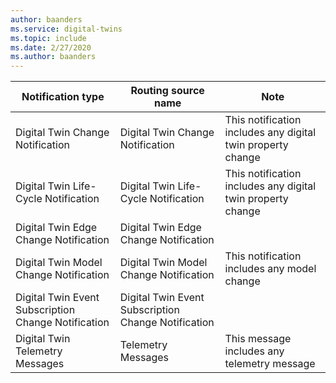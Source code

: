 ```yaml
---
author: baanders
ms.service: digital-twins
ms.topic: include
ms.date: 2/27/2020
ms.author: baanders
---
```


| Notification type | Routing source name | Note |
| --- | --- | --- |
| Digital Twin Change Notification | Digital Twin Change Notification    | This notification includes any digital twin property change |
| Digital Twin Life-Cycle Notification | Digital Twin Life-Cycle Notification    | This notification includes any digital twin property change |
| Digital Twin Edge Change Notification    | Digital Twin Edge Change Notification    | |
| Digital Twin Model Change Notification    | Digital Twin Model Change Notification    | This notification includes any model change |
| Digital Twin Event Subscription Change Notification    | Digital Twin Event Subscription Change Notification    | |
| Digital Twin Telemetry Messages|     Telemetry Messages | This message includes any telemetry message |